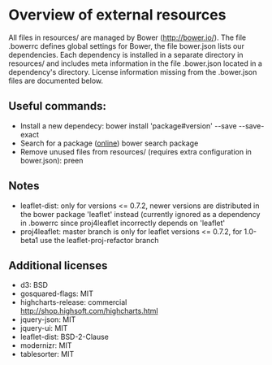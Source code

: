 # Overview of external resources

All files in resources/ are managed by Bower (http://bower.io/).
The file .bowerrc defines global settings for Bower, the file bower.json lists our dependencies.
Each dependency is installed in a separate directory in resources/ and
includes meta information in the file .bower.json located in a dependency's directory.
License information missing from the .bower.json files are documented below.

## Useful commands:

* Install a new dependecy:
        bower install 'package#version' --save --save-exact
* Search for a package ([online](http://bower.io/search))
        bower search package
* Remove unused files from resources/ (requires extra configuration in bower.json):
        preen

## Notes

* leaflet-dist: only for versions <= 0.7.2, newer versions are distributed
  in the bower package 'leaflet' instead (currently ignored as a dependency in .bowerrc
  since proj4leaflet incorrectly depends on 'leaflet'
* proj4leaflet: master branch is only for leaflet versions <= 0.7.2,
  for 1.0-beta1 use the leaflet-proj-refactor branch

## Additional licenses

* d3: BSD
* gosquared-flags: MIT
* highcharts-release: commercial http://shop.highsoft.com/highcharts.html
* jquery-json: MIT
* jquery-ui: MIT
* leaflet-dist: BSD-2-Clause
* modernizr: MIT
* tablesorter: MIT
